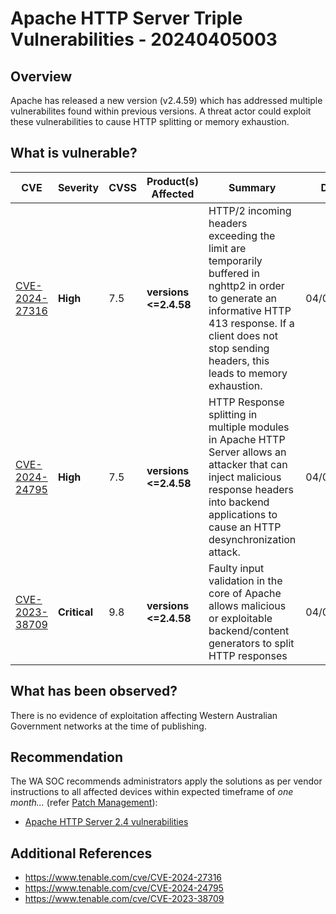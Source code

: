 # Apache HTTP Server Triple Vulnerabilities - 20240405003

## Overview

Apache has released a new version (v2.4.59) which has addressed multiple vulnerabilites found within previous versions. A threat actor could exploit these vulnerabilities to cause HTTP splitting or memory exhaustion. 

## What is vulnerable?

| CVE    | Severity     | CVSS | Product(s) Affected | Summary | Dated |
| ------ | ------------ | ---- | ------------------- | ------- | ----- |
| [CVE-2024-27316](https://nvd.nist.gov/vuln/detail/CVE-2024-27316) | **High** | 7.5  | **versions <=2.4.58**  |    HTTP/2 incoming headers exceeding the limit are temporarily buffered in nghttp2 in order to generate an informative HTTP 413 response. If a client does not stop sending headers, this leads to memory exhaustion.     |   04/04/2024      |
| [CVE-2024-24795](<https://nvd.nist.gov/vuln/detail/CVE-2024-24795>) | **High** | 7.5  | **versions <=2.4.58** |    HTTP Response splitting in multiple modules in Apache HTTP Server allows an attacker that can inject malicious response headers into backend applications to cause an HTTP desynchronization attack.     |    04/04/2024   |
| [CVE-2023-38709](<https://nvd.nist.gov/vuln/detail/CVE-2023-38709>) | **Critical** | 9.8  | **versions <=2.4.58** |    Faulty input validation in the core of Apache allows malicious or exploitable backend/content generators to split HTTP responses     |    04/04/2024   |

## What has been observed?

There is no evidence of exploitation affecting Western Australian Government networks at the time of publishing.

## Recommendation

The WA SOC recommends administrators apply the solutions as per vendor instructions to all affected devices within expected timeframe of *one month...* (refer [Patch Management](../guidelines/patch-management.md)):

- [Apache HTTP Server 2.4 vulnerabilities](https://httpd.apache.org/security/vulnerabilities_24.html)

## Additional References

- https://www.tenable.com/cve/CVE-2024-27316
- https://www.tenable.com/cve/CVE-2024-24795
- https://www.tenable.com/cve/CVE-2023-38709
